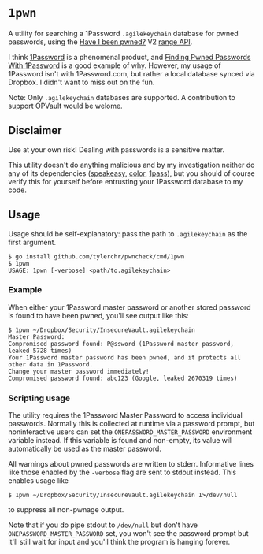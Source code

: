 # `1pwn`

A utility for searching a 1Password `.agilekeychain` database for pwned passwords, using the [Have I been pwned?](https://haveibeenpwned.com/) V2 [range API](https://haveibeenpwned.com/API/v2#SearchingPwnedPasswordsByRange).

I think [1Password]() is a phenomenal product, and [Finding Pwned Passwords With 1Password](https://blog.agilebits.com/2018/02/22/finding-pwned-passwords-with-1password/) is a good example of why. However, my usage of 1Password isn't with 1Password.com, but rather a local database synced via Dropbox. I didn't want to miss out on the fun.

Note: Only `.agilekeychain` databases are supported. A contribution to support OPVault would be welome.

## Disclaimer

Use at your own risk! Dealing with passwords is a sensitive matter.

This utility doesn't do anything malicious and by my investigation neither do any of its dependencies ([speakeasy](https://github.com/bgentry/speakeasy), [color](https://github.com/fatih/color), [1pass](https://github.com/robertknight/1pass)), but you should of course verify this for yourself before entrusting your 1Password database to my code.

## Usage

Usage should be self-explanatory: pass the path to `.agilekeychain` as the first argument.

```
$ go install github.com/tylerchr/pwncheck/cmd/1pwn
$ 1pwn
USAGE: 1pwn [-verbose] <path/to.agilekeychain>
```

### Example

When either your 1Password master password or another stored password is found to have been pwned, you'll see output like this:

```
$ 1pwn ~/Dropbox/Security/InsecureVault.agilekeychain
Master Password:
Compromised password found: P@ssword (1Password master password, leaked 5728 times)
Your 1Password master password has been pwned, and it protects all other data in 1Password.
Change your master password immediately!
Compromised password found: abc123 (Google, leaked 2670319 times)
```

### Scripting usage

The utility requires the 1Password Master Password to access individual passwords. Normally this is collected at runtime via a password prompt, but noninteractive users can set the `ONEPASSWORD_MASTER_PASSWORD` environment variable instead. If this variable is found and non-empty, its value will automatically be used as the master password.

All warnings about pwned passwords are written to stderr. Informative lines like those enabled by the `-verbose` flag are sent to stdout instead. This enables usage like

```
$ 1pwn ~/Dropbox/Security/InsecureVault.agilekeychain 1>/dev/null
```

to suppress all non-pwnage output.

Note that if you do pipe stdout to `/dev/null` but don't have `ONEPASSWORD_MASTER_PASSWORD` set, you won't see the password prompt but it'll still wait for input and you'll think the program is hanging forever.